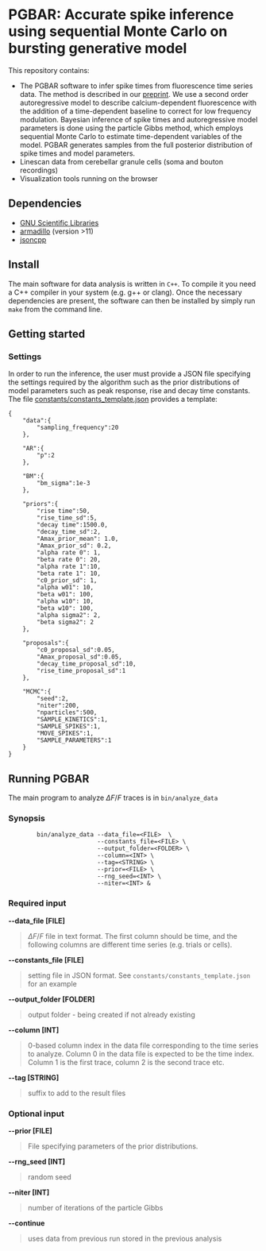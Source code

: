 # PGBAR: Accurate spike inference using sequential Monte Carlo on bursting generative model

This repository contains:

- The PGBAR software to infer spike times from fluorescence time series data. The method is described in our [preprint](https://doi.org/10.1101/2022.04.05.487201). We use a second order autoregressive model to describe calcium-dependent fluorescence with the addition of a time-dependent baseline to correct for low frequency modulation. Bayesian inference of spike times and autoregressive model parameters is done using the particle Gibbs method, which employs sequential Monte Carlo to estimate time-dependent variables of the model. PGBAR generates samples from the full posterior distribution of spike times and model parameters. 
- Linescan data from cerebellar granule cells (soma and bouton recordings)
- Visualization tools running on the browser

## Dependencies
* [GNU Scientific Libraries](https://www.gnu.org/software/gsl/)
* [armadillo](http://arma.sourceforge.net/) (version >11)
* [jsoncpp](https://github.com/open-source-parsers/jsoncpp)

## Install
The main software for data analysis is written in `C++`. To compile it you need a C++ compiler in your system (e.g. g++ or clang).
Once the necessary dependencies are present, the software can then be installed by simply run `make` from the command line.


## Getting started

### Settings 
In order to run the inference, the user must provide a JSON file specifying the settings required by the algorithm such as the prior distributions of model parameters such as peak response, rise and decay time constants. The file [constants/constants_template.json](constants/constants_template.json) provides a template:

```
{
    "data":{
        "sampling_frequency":20
    },

    "AR":{
        "p":2
    },

    "BM":{
        "bm_sigma":1e-3
    },

    "priors":{
        "rise time":50,
        "rise_time_sd":5,
        "decay time":1500.0,
        "decay_time_sd":2,
        "Amax_prior_mean": 1.0,
        "Amax_prior_sd": 0.2,
        "alpha rate 0": 1,
        "beta rate 0": 20,
        "alpha rate 1":10,
        "beta rate 1": 10,
        "c0_prior_sd": 1,
        "alpha w01": 10,
        "beta w01": 100,
        "alpha w10": 10,
        "beta w10": 100,
        "alpha sigma2": 2,
        "beta sigma2": 2
    },

    "proposals":{
        "c0_proposal_sd":0.05,
        "Amax_proposal_sd":0.05,
        "decay_time_proposal_sd":10,
        "rise_time_proposal_sd":1
    },

    "MCMC":{
        "seed":2,
        "niter":200,
        "nparticles":500,
        "SAMPLE_KINETICS":1,
        "SAMPLE_SPIKES":1,
        "MOVE_SPIKES":1,
        "SAMPLE_PARAMETERS":1
    }
}
```

## Running PGBAR

The main program to analyze $\Delta F/F$ traces is in `bin/analyze_data`

### Synopsis
            bin/analyze_data --data_file=<FILE>  \
                             --constants_file=<FILE> \
                             --output_folder=<FOLDER> \
                             --column=<INT> \
                             --tag=<STRING> \
                             --prior=<FILE> \
                             --rng_seed=<INT> \
                             --niter=<INT> &

### Required input
**--data_file [FILE]**

> $\Delta F/F$ file in text format. The first column should be time, and the following columns are different time series (e.g. trials or cells).

**--constants_file [FILE]**

> setting file in JSON format. See `constants/constants_template.json` for an example

**--output_folder [FOLDER]**

> output folder - being created if not already existing 

**--column [INT]**

> 0-based column index in the data file corresponding to the time series to analyze. Column 0 in the data file is expected to be the time index. Column 1 is the first trace, column 2 is the second trace etc.

**--tag [STRING]**

> suffix to add to the result files

### Optional input

**--prior [FILE]**

> File specifying parameters of the prior distributions. 

**--rng_seed [INT]**

> random seed

**--niter [INT]**

> number of iterations of the particle Gibbs

**--continue**

> uses data from previous run stored in the previous analysis


```

